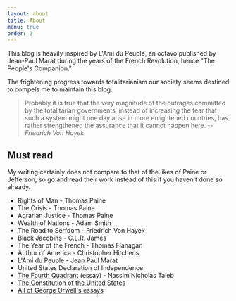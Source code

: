 ```yaml
---
layout: about
title: About
menu: true
order: 3
---
```


This blog is heavily inspired by L'Ami du Peuple, an octavo published by Jean-Paul Marat during the years of the French Revolution, hence "The People's Companion."

The frightening progress towards totalitarianism our society seems destined to compels me to maintain this blog.

> Probably it is true that the very magnitude of the outrages committed by the totalitarian governments, instead of increasing the fear that such a system might one day arise in more enlightened countries, has rather strengthened the assurance that it cannot happen here.
> --<cite>Friedrich Von Hayek</cite>

## Must read

My writing certainly does not compare to that of the likes of Paine or Jefferson, so go and read their work instead of this if you haven't done so already.

* Rights of Man - Thomas Paine
* The Crisis - Thomas Paine
* Agrarian Justice - Thomas Paine
* Wealth of Nations - Adam Smith
* The Road to Serfdom - Friedrich Von Hayek
* Black Jacobins - C.L.R. James
* The Year of the French - Thomas Flanagan
* Author of America - Christopher Hitchens
* L'Ami du Peuple - Jean Paul Marat
* United States Declaration of Independence
* [The Fourth Quadrant](https://www.edge.org/conversation/nassim_nicholas_taleb-the-fourth-quadrant-a-map-of-the-limits-of-statistics) (essay) - Nassim Nicholas Taleb
* [The Constitution of the United States](https://www.archives.gov/founding-docs/constitution-transcript)
* [All of George Orwell's essays](http://gutenberg.net.au/ebooks03/0300011h.html)
